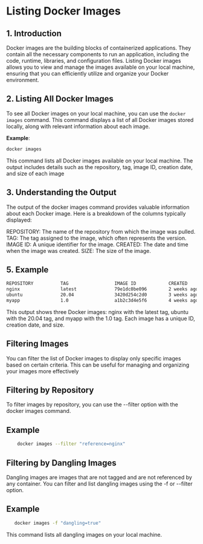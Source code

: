 # Listing Docker Images


## 1. Introduction

Docker images are the building blocks of containerized applications. They contain all the necessary components to run an application, including the code, runtime, libraries, and configuration files. Listing Docker images allows you to view and manage the images available on your local machine, ensuring that you can efficiently utilize and organize your Docker environment.

## 2. Listing All Docker Images

To see all Docker images on your local machine, you can use the `docker images` command. This command displays a list of all Docker images stored locally, along with relevant information about each image.

**Example**:

```bash
docker images
```

This command lists all Docker images available on your local machine. The output includes details such as the repository, tag, image ID, creation date, and size of each image

## 3.  Understanding the Output

The output of the docker images command provides valuable information about each Docker image. Here is a breakdown of the columns typically displayed:

REPOSITORY: The name of the repository from which the image was pulled.
TAG: The tag assigned to the image, which often represents the version.
IMAGE ID: A unique identifier for the image.
CREATED: The date and time when the image was created.
SIZE: The size of the image.

## 5. Example

```bash
REPOSITORY          TAG                 IMAGE ID            CREATED             SIZE
nginx               latest              79e1dc0be096        2 weeks ago         133MB
ubuntu              20.04               3420d254c2d0        3 weeks ago         72.9MB
myapp               1.0                 a1b2c3d4e5f6        4 weeks ago         500MB
```

This output shows three Docker images: nginx with the latest tag, ubuntu with the 20.04 tag, and myapp with the 1.0 tag. Each image has a unique ID, creation date, and size.

## Filtering Images

You can filter the list of Docker images to display only specific images based on certain criteria. This can be useful for managing and organizing your images more effectively

## Filtering by Repository

To filter images by repository, you can use the --filter option with the docker images command.

## Example

```bash     
    docker images --filter "reference=nginx"
```

## Filtering by Dangling Images

Dangling images are images that are not tagged and are not referenced by any container. You can filter and list dangling images using the -f or --filter option.

## Example

```bash     
   docker images -f "dangling=true"
```

This command lists all dangling images on your local machine.